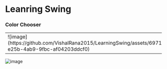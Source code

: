 <h1>Leanring Swing</h1>

<h3>Color Chooser</h3>
<table>
  <tr>
    <td>
![image](https://github.com/VishalRana2015/LearningSwing/assets/69715143/8ef3b161-e25b-4ab9-9fbc-af04203ddcf0)</td>
    <td>
![image](https://github.com/VishalRana2015/LearningSwing/assets/69715143/0746fe87-0ddc-468c-ae7a-983814cae26b)
</td>
  </tr>
</table>


![image](https://github.com/VishalRana2015/LearningSwing/assets/69715143/0746fe87-0ddc-468c-ae7a-983814cae26b)
